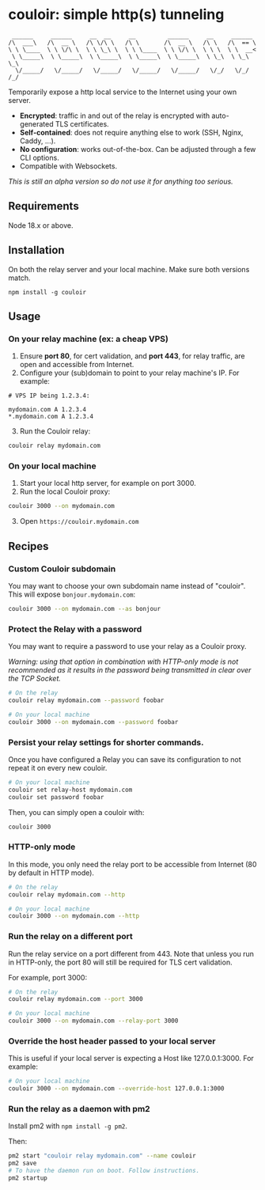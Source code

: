 # couloir: simple http(s) tunneling

```
 ______     ______     __  __     __         ______     __     ______
/\  ___\   /\  __ \   /\ \/\ \   /\ \       /\  __ \   /\ \   /\  == \
\ \ \____  \ \ \/\ \  \ \ \_\ \  \ \ \____  \ \ \/\ \  \ \ \  \ \  __<
 \ \_____\  \ \_____\  \ \_____\  \ \_____\  \ \_____\  \ \_\  \ \_\ \_\
  \/_____/   \/_____/   \/_____/   \/_____/   \/_____/   \/_/   \/_/ /_/
```

Temporarily expose a http local service to the Internet using your own server.

- **Encrypted**: traffic in and out of the relay is encrypted with auto-generated TLS certificates.
- **Self-contained**: does not require anything else to work (SSH, Nginx, Caddy, ...).
- **No configuration**: works out-of-the-box. Can be adjusted through a few CLI options.
- Compatible with Websockets.

_This is still an alpha version so do not use it for anything too serious._

## Requirements

Node 18.x or above.

## Installation

On both the relay server and your local machine. Make sure both versions match.

```
npm install -g couloir
```

## Usage

### On your **relay** machine (ex: a cheap VPS)

1. Ensure **port 80**, for cert validation, and **port 443**, for relay traffic, are open and accessible from Internet.
2. Configure your (sub)domain to point to your relay machine's IP. For example:

```
# VPS IP being 1.2.3.4:

mydomain.com A 1.2.3.4
*.mydomain.com A 1.2.3.4
```

3. Run the Couloir relay:

```sh
couloir relay mydomain.com
```

### On your **local** machine

1. Start your local http server, for example on port 3000.
2. Run the local Couloir proxy:

```sh
couloir 3000 --on mydomain.com
```

3. Open `https://couloir.mydomain.com`

## Recipes

### Custom Couloir subdomain

You may want to choose your own subdomain name instead of "couloir".
This will expose `bonjour.mydomain.com`:

```sh
couloir 3000 --on mydomain.com --as bonjour
```

### Protect the Relay with a password

You may want to require a password to use your relay as a Couloir proxy.

_Warning: using that option in combination with HTTP-only mode is not recommended as it results in the password
being transmitted in clear over the TCP Socket._

```sh
# On the relay
couloir relay mydomain.com --password foobar

# On your local machine
couloir 3000 --on mydomain.com --password foobar
```

### Persist your relay settings for shorter commands.

Once you have configured a Relay you can save its configuration to not repeat it on every new couloir.

```sh
# On your local machine
couloir set relay-host mydomain.com
couloir set password foobar
```

Then, you can simply open a couloir with:

```sh
couloir 3000
```

### HTTP-only mode

In this mode, you only need the relay port to be accessible from Internet (80 by default in HTTP mode).

```sh
# On the relay
couloir relay mydomain.com --http

# On your local machine
couloir 3000 --on mydomain.com --http
```

### Run the relay on a different port

Run the relay service on a port different from 443. Note that unless you run in HTTP-only, the port 80 will
still be required for TLS cert validation.

For example, port 3000:

```sh
# On the relay
couloir relay mydomain.com --port 3000

# On your local machine
couloir 3000 --on mydomain.com --relay-port 3000
```

### Override the host header passed to your local server

This is useful if your local server is expecting a Host like 127.0.0.1:3000. For example:

```sh
# On your local machine
couloir 3000 --on mydomain.com --override-host 127.0.0.1:3000
```

### Run the relay as a daemon with pm2

Install pm2 with `npm install -g pm2`.

Then:

```sh
pm2 start "couloir relay mydomain.com" --name couloir
pm2 save
# To have the daemon run on boot. Follow instructions.
pm2 startup
```
